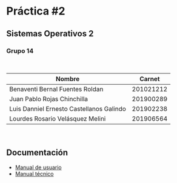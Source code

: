 # Práctica #2
## Sistemas Operativos 2
### Grupo 14

<br>

| Nombre | Carnet |
| -- | -- |
| Benaventi Bernal Fuentes Roldan | 201021212 |
| Juan Pablo Rojas Chinchilla | 201900289 |
| Luis Danniel Ernesto Castellanos Galindo | 201902238 |
| Lourdes Rosario Velásquez Melini | 201906564 |

<br>

## Documentación
- [Manual de usuario](#)
- [Manual técnico](#)